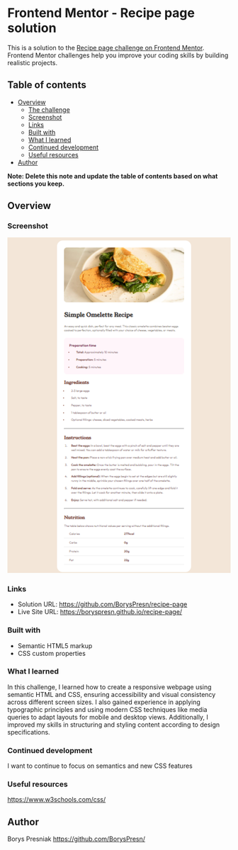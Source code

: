 # Frontend Mentor - Recipe page solution

This is a solution to the [Recipe page challenge on Frontend Mentor](https://www.frontendmentor.io/challenges/recipe-page-KiTsR8QQKm). Frontend Mentor challenges help you improve your coding skills by building realistic projects. 

## Table of contents

- [Overview](#overview)
  - [The challenge](#the-challenge)
  - [Screenshot](#screenshot)
  - [Links](#links)
  - [Built with](#built-with)
  - [What I learned](#what-i-learned)
  - [Continued development](#continued-development)
  - [Useful resources](#useful-resources)
- [Author](#author)

**Note: Delete this note and update the table of contents based on what sections you keep.**

## Overview

### Screenshot

![](./screenshot.jpg)

### Links

- Solution URL: https://github.com/BorysPresn/recipe-page
- Live Site URL: https://boryspresn.github.io/recipe-page/


### Built with

- Semantic HTML5 markup
- CSS custom properties

### What I learned
In this challenge, I learned how to create a responsive webpage using semantic HTML and CSS, ensuring accessibility and visual consistency across different screen sizes. I also gained experience in applying typographic principles and using modern CSS techniques like media queries to adapt layouts for mobile and desktop views. Additionally, I improved my skills in structuring and styling content according to design specifications.

### Continued development

I want to continue to focus on semantics and new CSS features

### Useful resources

https://www.w3schools.com/css/


## Author
Borys Presniak
https://github.com/BorysPresn/




